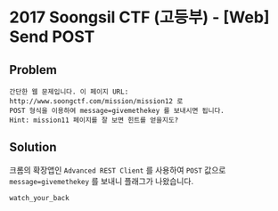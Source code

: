 # 2017 Soongsil CTF (고등부) - [Web] Send POST
## Problem
```
간단한 웹 문제입니다. 이 페이지 URL: http://www.soongctf.com/mission/mission12 로
POST 형식을 이용하여 message=givemethekey 를 보내시면 됩니다.
Hint: mission11 페이지를 잘 보면 힌트를 얻을지도?
```
## Solution
크롬의 확장앱인 `Advanced REST Client` 를 사용하여 `POST` 값으로 `message=givemethekey` 를 보내니 플래그가 나왔습니다.

`watch_your_back`